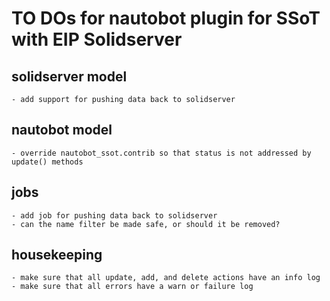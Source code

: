 # TO DOs for nautobot plugin for SSoT with EIP Solidserver

## solidserver model

    - add support for pushing data back to solidserver

## nautobot model

    - override nautobot_ssot.contrib so that status is not addressed by update() methods

## jobs

    - add job for pushing data back to solidserver
    - can the name filter be made safe, or should it be removed?

## housekeeping

    - make sure that all update, add, and delete actions have an info log
    - make sure that all errors have a warn or failure log
